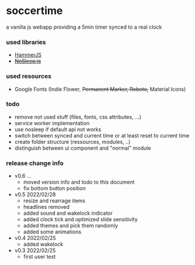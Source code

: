 # soccertime
a vanilla js webapp providing a 5min timer synced to a real clock

### used libraries
- [HammerJS](https://hammerjs.github.io/)
- ~~[NoSleep.js](https://github.com/richtr/NoSleep.js)~~

### used resources
- Google Fonts (Indie Flower, ~~Permanent Marker, Roboto,~~ Material Icons)

### todo
- remove not used stuff (files, fonts, css attributes, ...)
- service worker implementation
- use nosleep if default api not works
- switch between synced and current time or at least reset to current time
- create folder structure (ressources, modules, ..)
- distinguish between ui component and "normal" module

### release change info
- v0.6 ...
  - moved version info and todo to this document
  - fix bottom button position
- v0.5 2022/02/28
  - resize and rearrage items
  - headlines removed
  - added sound and wakelock indicator
  - added clock tick and optimized slide sensitivity
  - added themes and pick them randomly
  - added some animations
- v0.4 2022/02/25
  - added wakelock
- v0.3 2022/02/25
  - first user test
